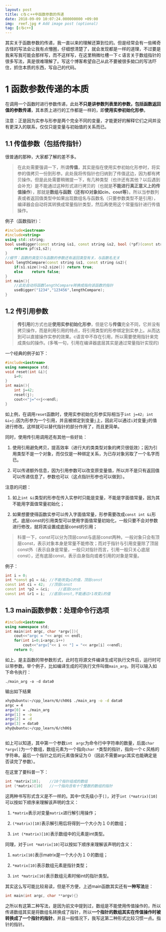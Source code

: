 ```yaml
---
layout: post
title: c与ｃ++中函数参数的传递
date: 2018-09-09 10:07:24.000000000 +09:00
img:  reef.jpg # Add image post (optional)
tag: [c与c++]
---
```

其实关于函数参数的传递，我一直以来的理解还算到位的。但是经常会有一些稀奇古怪的写法会让我有点懵圈，仔细想清楚了，就会发现都是一样的道理，不过要是我来写我可能会那样写，而不这样写，在这里稍微吐槽一下ｃ语言关于数组指针的很多写法，真是很难理解了。写这个博客希望自己从此不要被很多拗口的写法吓住，抓住本质的东西，写自己的代码。

# 1 函数参数传递的本质
在调用一个函数时进行参数传递，此处**不只是讲参数列表里的参数，包括函数返回值的参数传递**，其本质上进行的工作都是一样的，即**使用实参初始化形参**。

注意：正是因为实参与形参是两个完全不同的变量，才能更好的解释它们之间并没有更深入的联系，仅仅只是变量与初始值的关系而已。

## 1.1 传值参数（包括传指针）
很普通的那种，大家都了解的差不多。
> 在此处需要强调一下，所谓**传值**，其实是指在使用实参初始化形参时，将实参的值拷贝一份到形参。此处我将传指针也归纳到了传值这边，因为都有拷贝操作。但是此处需要稍微提一下，有几种类型（也许还有其他？以后遇到会补充）是不能通过这种形式进行拷贝的（也就是**不能进行真正意义上的传值操作**），那就是**数组与函数（还有IO对象如cin、cout等）**。所以当参数列表或者返回值类型中如果出现数组名与函数名（只要参数类型不是引用），编译器会自动将其转换成常量指针类型，然后再使用这个常量指针进行传值操作。

例子（函数指针）：
```cpp
#include<iostream>
#include<string>
using std::string;
bool useBigger(const string &s1, const string &s2, bool (*pf)(const string &, const string &)){
    return pf(s1,s2);
}
//细节：函数的类型只与函数的参数还有返回类型有关，与函数名无关
bool lengthCompare(const string &s1, const string &s2){
    if(s1.size()>s2.size())	return true;
    else	return false;
}
int main(){
    //此处自动将函数lengthCompare转换成指向该函数的指针
    useBigger("1234","123456",lengthCompare);
}
```

## 1.2 传引用参数
> **传引用**的方式也是**使用实参初始化形参**，但是它与**传值**完全不同，它并没有拷贝操作，而是利用引用的特点，将引用类型的形参绑定到实参上。从而达到可以直接操作实参的效果。c语言中不存在引用，所以需要使用指针来完成类似的操作。(多嘴一句，引用在编译器底层其实是通过常量指针实现的)

一个经典的例子如下：

```cpp
#include<iostream>
using namespace std;
void reset(int &i){
    i=0;
}
int main(){
    int j=42;
    reset(j);
    cout<<"j="<<j<<endl;
}
```

如上例，在调用`reset`函数时，使用实参初始化形参实际相当于`int j=42; int &i=j;`因为形参为一个引用，并且被绑定到变量`j`上，因此可以通过`i`对变量`j`的值进行修改。这样就可以替代指针的部分作用了，而且更简单。　

同时，使用传引用调用还有其他一些好处：
1. 使用引用避免拷贝，提高效率（进行大的类类型对象的拷贝很低效）；因为引用类型不是一个对象，而仅仅是一种绑定关系，为已存对象另取了一个名字而已。

2. 可以传递额外信息，因为引用参数可以改变原变量值，所以并不是只有返回值可以传递信息了，参数也可以（这点指针形参也可以做到）。

注意的问题：

1. 如上`int &i`类型的形参在传入实参时只能是变量，不能是字面值常量，因为其不能用字面值常量初始化；

2. 如果想要使得函数实参可以传入字面值常量，形参需要改成`const int &i`形式，底层const的引用类型可以使用字面值常量初始化，一般只要不会对参数进行修改，就将其设置成底层const的引用；

> 科普一下，const可以分为顶层const与底层const两种。一般对象只会有顶层const，表示对象本身是常量不能修改；而对于指针与引用变量除了顶层const外（表示自身是常量，一般只对指针而言，引用一般只关心底层const），还有底层const，表示自身指向或者引用的对象是常量。

例子：
```cpp
int i = 0;
int *const p1 = &i;	//不能改变p1的值，顶层const
const int ci = 42;	//顶层const
const int *p2 = &ci;	//底层const
const int &r1 = i;	//底层const,不能通过r1改变i的值
```


## 1.3 main函数参数：处理命令行选项
```cpp
#include<iostream>
using namespace std;
int main(int argc, char *argv[]){
    cout<<"argc = "<< argc << endl;
    for(int i=0;i<argc;i++)
        cout<<"argv["<< i << "] = "<< argv[i] <<endl;
    return 0;
```

如上，是主函数的带参数形式，此时在将源文件编译生成可执行文件后，运行时可以带参数。举个例子，比如编译生成的可执行文件叫做`main_arg`，则可以输入如下命令执行：

    ./main_arg -o -d data0

输出如下结果
```bash
xhy@ubuntu:~/cpp_learn/6/ch06$ ./main_arg -o -d data0
argc = 4
argv[0] = ./main_arg
argv[1] = -o
argv[2] = -d
argv[3] = data0
xhy@ubuntu:~/cpp_learn/6/ch06$ 
 
```
如上可以知道，其中第一个参数`int　argc`为命令行中字符串的数量，后面`char *argv[]`为一个数组，数组元素为一个指向`char *`类型的指针，指向一个ｃ风格的字符串。最后一个指针之后的元素值保证为０（因此不需要argc其实也能确定是否读完了参数）。

在这里了要科普一下：
```cpp
int *matrix[10];	//10个指针组成的数组
int (*matrix)[10]	//一个指向含有十个整数的数组的指针
```
这两种书写形式含义是不一样的。其中`*`优先级小于`[]`，对于`int (*matrix)[10]`可以按如下顺序来理解该声明的含义：
1. `*matrix`表示对变量`matrix`进行解引用操作；

2. `(*matrix)[10]`表示解引用后将得到一个大小为１０的数组；

3. `int (*matrix)[10]`表示数组中的元素是int类型。

同理，对于`int *matrix[10]`可以按如下顺序来理解该声明的含义：

1. `matrix[10]`表示matrix是一个大小为１０的数组；

2. `*matrix[10]`表示数组元素是指针类型；

3. `int *matrix[10]`表示数组元素时候int的指针类型。

其实这么写可能比较易读，但是不方便，上述main函数其实还有**一种写法**是：
```cpp
int main(int argc, char **argv){}
```
之所以有这第二种写法，是因为前文中提到过，数组是不能使用传值操作的，所以传递数组其实是将数组名转换成了指针，所以**一个指针的数组其实在传值操作时被转换成了一个指针的指针**。并且一般情况下，我写这第二种形式比较习惯一点。指针的指针。





